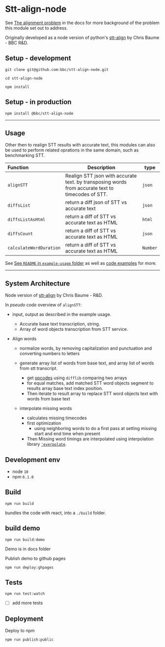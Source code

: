 # Stt-align-node

<!-- _One liner + link to confluence page_  _Screenshot of UI - optional_ -->

See [The alignment problem](./docs/the-alignment-problem.md) in the docs for more background of the problem this module set out to address.

Originally developed as a node version of python's [stt-align](https://github.com/bbc/stt-align) by Chris Baume - BBC R&D.
 
## Setup - development

```
git clone git@github.com:bbc/stt-align-node.git
```

```
cd stt-align-node
```

```
npm install
```

## Setup - in production

```
npm install @bbc/stt-align-node
```
 

---

## Usage


Other then to realign STT results with accurate text, this modules can also be used to perform related oprations in the same domain, such as benchmarking STT.

|Function| Description | type|
|:------|------|----|
|`alignSTT`|Realign STT json with accurate text. by transposing words from accurate text to timecodes of STT. | `json`|
|`diffsList`|return a diff json of STT  vs accurate text | `json`|
|`diffsListAsHtml`|return a diff of STT  vs accurate text as HTML| `html`|
|`diffsCount`|return a diff of STT  vs accurate text as HTML| `json`|
|`calculateWordDuration`|return a diff of STT  vs accurate text as HTML| `Number`|


See [See `README` in `example-usage` folder](./example-usage/README.md) as well as [code examples](./example-usage) for more.

---

## System Architecture
<!-- _High level overview of system architecture_ -->

Node version of [stt-align](https://github.com/bbc/stt-align) by Chris Baume - R&D.

In _pseudo code_ overview of `alignSTT`:

- input, output as described in the example usage. 
    - Accurate base text transcription, string.
    - Array of word objects transcription from STT service.

- Align words
    - normalize words, by removing capitalization and punctuation and converting numbers to letters
    - generate array list of words from base text, and array list of words from stt transcript. 
        - get [opcodes](https://docs.python.org/2/library/difflib.html#difflib.SequenceMatcher.get_opcodes)  using `difflib` comparing two arrays
        - for equal matches, add matched STT word objects segment to results array base text index position.
        - Then iterate to result array to replace STT word objects text with words from base text  

    - interpolate missing words
        - calculates missing timecodes
        - first optimization 
            -  using neighboring words to do a first pass at setting missing start and end time when present 
        - Then Missing word timings are interpolated using interpolation library [`'everpolate`](http://borischumichev.github.io/everpolate/#linear).



## Development env
 <!-- _How to run the development environment_
_Coding style convention ref optional, eg which linter to use_
_Linting, github pre-push hook - optional_ -->

- node `10`
- npm `6.1.0`
 

## Build

```
npm run build
```

bundles the code with react, into a `./build` folder.


## build demo

```
npm run build:demo
```
Demo is in docs folder 

Publish demo to github pages 

```
npm run deploy:ghpages
```

## Tests

```
npm run test:watch
```

- [ ] add more tests 

## Deployment

<!-- _How to deploy the code/app into test/staging/production_ -->

Deploy to npm 

```
npm run publish:public
```

<!-- TODOs:

- [ ] Clean up repository
- [ ] change baseText and sttText mentions to be `referenceText` and `hypothesisText`
- [ ] add linting 
- [x] add babel(?)
- [ ] change if else to be switch statments
 -->
